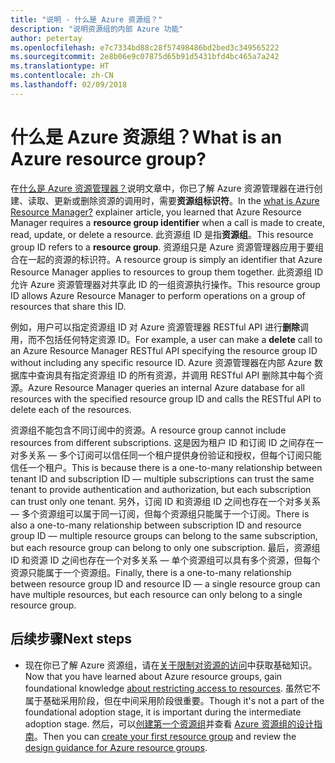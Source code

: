 ```yaml
---
title: "说明 - 什么是 Azure 资源组？"
description: "说明资源组的内部 Azure 功能"
author: petertay
ms.openlocfilehash: e7c7334bd88c28f57498486bd2bed3c349565222
ms.sourcegitcommit: 2e8b06e9c07875d65b91d5431bfd4bc465a7a242
ms.translationtype: HT
ms.contentlocale: zh-CN
ms.lasthandoff: 02/09/2018
---
```

# <a name="what-is-an-azure-resource-group"></a><span data-ttu-id="dc9e0-103">什么是 Azure 资源组？</span><span class="sxs-lookup"><span data-stu-id="dc9e0-103">What is an Azure resource group?</span></span>

<span data-ttu-id="dc9e0-104">在[什么是 Azure 资源管理器？](resource-manager-explainer.md)说明文章中，你已了解 Azure 资源管理器在进行创建、读取、更新或删除资源的调用时，需要**资源组标识符**。</span><span class="sxs-lookup"><span data-stu-id="dc9e0-104">In the [what is Azure Resource Manager?](resource-manager-explainer.md) explainer article, you learned that Azure Resource Manager requires a **resource group identifier** when a call is made to create, read, update, or delete a resource.</span></span> <span data-ttu-id="dc9e0-105">此资源组 ID 是指**资源组**。</span><span class="sxs-lookup"><span data-stu-id="dc9e0-105">This resource group ID refers to a **resource group**.</span></span> <span data-ttu-id="dc9e0-106">资源组只是 Azure 资源管理器应用于要组合在一起的资源的标识符。</span><span class="sxs-lookup"><span data-stu-id="dc9e0-106">A resource group is simply an identifier that Azure Resource Manager applies to resources to group them together.</span></span> <span data-ttu-id="dc9e0-107">此资源组 ID 允许 Azure 资源管理器对共享此 ID 的一组资源执行操作。</span><span class="sxs-lookup"><span data-stu-id="dc9e0-107">This resource group ID allows Azure Resource Manager to perform operations on a group of resources that share this ID.</span></span>

<span data-ttu-id="dc9e0-108">例如，用户可以指定资源组 ID 对 Azure 资源管理器 RESTful API 进行**删除**调用，而不包括任何特定资源 ID。</span><span class="sxs-lookup"><span data-stu-id="dc9e0-108">For example, a user can make a **delete** call to an Azure Resource Manager RESTful API specifying the resource group ID without including any specific resource ID.</span></span> <span data-ttu-id="dc9e0-109">Azure 资源管理器在内部 Azure 数据库中查询具有指定资源组 ID 的所有资源，并调用 RESTful API 删除其中每个资源。</span><span class="sxs-lookup"><span data-stu-id="dc9e0-109">Azure Resource Manager queries an internal Azure database for all resources with the specified resource group ID and calls the RESTful API to delete each of the resources.</span></span>

<span data-ttu-id="dc9e0-110">资源组不能包含不同订阅中的资源。</span><span class="sxs-lookup"><span data-stu-id="dc9e0-110">A resource group cannot include resources from different subscriptions.</span></span> <span data-ttu-id="dc9e0-111">这是因为租户 ID 和订阅 ID 之间存在一对多关系 &mdash; 多个订阅可以信任同一个租户提供身份验证和授权，但每个订阅只能信任一个租户。</span><span class="sxs-lookup"><span data-stu-id="dc9e0-111">This is because there is a one-to-many relationship between tenant ID and subscription ID &mdash; multiple subscriptions can trust the same tenant to provide authentication and authorization, but each subscription can trust only one tenant.</span></span> <span data-ttu-id="dc9e0-112">另外，订阅 ID 和资源组 ID 之间也存在一个对多关系 &mdash; 多个资源组可以属于同一订阅，但每个资源组只能属于一个订阅。</span><span class="sxs-lookup"><span data-stu-id="dc9e0-112">There is also a one-to-many relationship between subscription ID and resource group ID &mdash; multiple resource groups can belong to the same subscription, but each resource group can belong to only one subscription.</span></span> <span data-ttu-id="dc9e0-113">最后，资源组 ID 和资源 ID 之间也存在一个对多关系 &mdash; 单个资源组可以具有多个资源，但每个资源只能属于一个资源组。</span><span class="sxs-lookup"><span data-stu-id="dc9e0-113">Finally, there is a one-to-many relationship between resource group ID and resource ID &mdash; a single resource group can have multiple resources, but each resource can only belong to a single resource group.</span></span>

## <a name="next-steps"></a><span data-ttu-id="dc9e0-114">后续步骤</span><span class="sxs-lookup"><span data-stu-id="dc9e0-114">Next steps</span></span>

* <span data-ttu-id="dc9e0-115">现在你已了解 Azure 资源组，请在[关于限制对资源的访问](/azure/active-directory/active-directory-understanding-resource-access?toc=/azure/architecture/cloud-adoption-guide/toc.json)中获取基础知识。</span><span class="sxs-lookup"><span data-stu-id="dc9e0-115">Now that you have learned about Azure resource groups, gain foundational knowledge [about restricting access to resources](/azure/active-directory/active-directory-understanding-resource-access?toc=/azure/architecture/cloud-adoption-guide/toc.json).</span></span> <span data-ttu-id="dc9e0-116">虽然它不属于基础采用阶段，但在中间采用阶段很重要。</span><span class="sxs-lookup"><span data-stu-id="dc9e0-116">Though it's not a part of the foundational adoption stage, it is important during the intermediate adoption stage.</span></span> <span data-ttu-id="dc9e0-117">然后，可以[创建第一个资源组](/azure/azure-resource-manager/resource-group-portal?toc=/azure/architecture/cloud-adoption-guide/toc.json)并查看 [Azure 资源组的设计指南](resource-group.md)。</span><span class="sxs-lookup"><span data-stu-id="dc9e0-117">Then you can [create your first resource group](/azure/azure-resource-manager/resource-group-portal?toc=/azure/architecture/cloud-adoption-guide/toc.json) and review the [design guidance for Azure resource groups](resource-group.md).</span></span>
